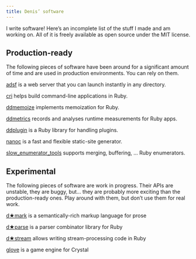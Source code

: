 ```yaml
---
title: Denis’ software
---
```


I write software! Here’s an incomplete list of the stuff I made and am working on. All of it is freely available as open source under the MIT license.

## Production-ready

The following pieces of software have been around for a significant amount of time and are used in production environments. You can rely on them.

[adsf](https://github.com/ddfreyne/adsf) is a web server that you can launch instantly in any directory.

[cri](https://github.com/ddfreyne/cri) helps build command-line applications in Ruby.

[ddmemoize](https://github.com/ddfreyne/ddmemoize) implements memoization for Ruby.

[ddmetrics](https://github.com/ddfreyne/ddmetrics) records and analyses runtime measurements for Ruby apps.

[ddplugin](https://github.com/ddfreyne/ddplugin) is a Ruby library for handling plugins.

[nanoc](https://nanoc.ws) is a fast and flexible static-site generator.

[slow_enumerator_tools](https://github.com/ddfreyne/slow_enumerator_tools) supports merging, buffering, … Ruby enumerators.

## Experimental

The following pieces of software are work in progress. Their APIs are unstable, they are buggy, but… they are probably more exciting than the production-ready ones. Play around with them, but don’t use them for real work.

[d★mark](https://github.com/ddfreyne/d-mark) is a semantically-rich markup language for prose

[d★parse](https://github.com/ddfreyne/d-parse) is a parser combinator library for Ruby

[d★stream](https://github.com/ddfreyne/d-stream) allows writing stream-processing code in Ruby

[glove](https://github.com/ddfreyne/glove) is a game engine for Crystal
